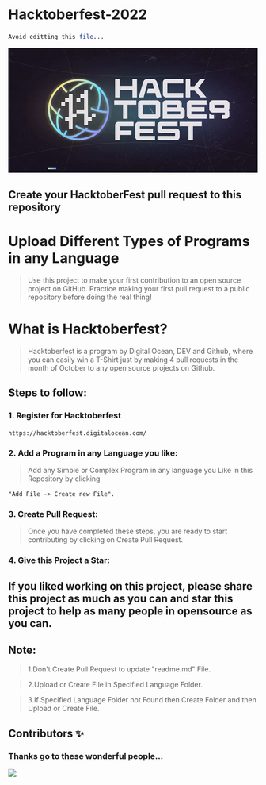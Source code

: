 # Hacktoberfest-2022
```php
Avoid editting this file...
```

![Alt text](hacktoberfest.webp)

## Create your HacktoberFest pull request to this repository


# Upload Different Types of Programs in any Language

>Use this project to make your first contribution to an open source project on GitHub. Practice making your first pull request to a public repository before doing the real thing!

# What is Hacktoberfest?

>Hacktoberfest is a program by Digital Ocean, DEV and Github, where you can easily win a T-Shirt just by making 4 pull requests in the month of October to any open source projects on Github.

## Steps to follow:

### 1. Register for Hacktoberfest

```
https://hacktoberfest.digitalocean.com/
```

### 2. Add a Program in any Language you like:

>Add any Simple or Complex Program in any language you Like in this Repository by clicking 
```
"Add File -> Create new File".
```

### 3. Create Pull Request:

>Once you have completed these steps, you are ready to start contributing by clicking on Create Pull Request.


### 4. Give this Project a Star:

## If you liked working on this project, please share this project as much as you can and star this project to help as many people in opensource as you can.

## Note:

>1.Don't Create Pull Request to update "readme.md" File.

>2.Upload or Create File in Specified Language Folder.

>3.If Specified Language Folder not Found then Create Folder and then Upload or Create File.



## Contributors ✨

### Thanks go to these wonderful people...

<a href="https://github.com/theonlyanson/Hacktoberfest-2022/graphs/contributors">
  
  <img src="https://contrib.rocks/image?repo=theonlyanson/Hacktoberfest-2022"/>

</a>







